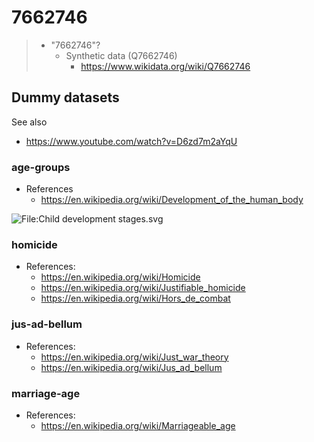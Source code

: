 # 7662746

> - "7662746"?
>   - Synthetic data (Q7662746)
>     - https://www.wikidata.org/wiki/Q7662746

## Dummy datasets

See also
- https://www.youtube.com/watch?v=D6zd7m2aYqU

### age-groups
- References
  - https://en.wikipedia.org/wiki/Development_of_the_human_body


![File:Child development stages.svg
](https://upload.wikimedia.org/wikipedia/commons/9/9e/Child_development_stages.svg)

### homicide
- References:
  - https://en.wikipedia.org/wiki/Homicide
  - https://en.wikipedia.org/wiki/Justifiable_homicide
  - https://en.wikipedia.org/wiki/Hors_de_combat

### jus-ad-bellum
- References:
  - https://en.wikipedia.org/wiki/Just_war_theory
  - https://en.wikipedia.org/wiki/Jus_ad_bellum

### marriage-age
- References:
  - https://en.wikipedia.org/wiki/Marriageable_age